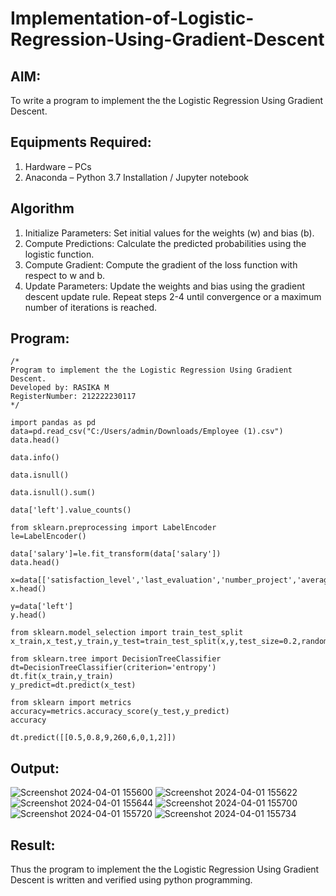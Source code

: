# Implementation-of-Logistic-Regression-Using-Gradient-Descent

## AIM:
To write a program to implement the the Logistic Regression Using Gradient Descent.

## Equipments Required:
1. Hardware – PCs
2. Anaconda – Python 3.7 Installation / Jupyter notebook

## Algorithm
1. Initialize Parameters: Set initial values for the weights (w) and bias (b).
2. Compute Predictions: Calculate the predicted probabilities using the logistic function.
3. Compute Gradient: Compute the gradient of the loss function with respect to w and b.
4. Update Parameters: Update the weights and bias using the gradient descent update rule. Repeat steps 2-4 until convergence or a maximum number of iterations is reached.

## Program:
```
/*
Program to implement the the Logistic Regression Using Gradient Descent.
Developed by: RASIKA M
RegisterNumber: 212222230117
*/
```
```
import pandas as pd
data=pd.read_csv("C:/Users/admin/Downloads/Employee (1).csv")
data.head()
```
```
data.info()
```
```
data.isnull()
```
```
data.isnull().sum()
```
```
data['left'].value_counts()
```
```
from sklearn.preprocessing import LabelEncoder
le=LabelEncoder()
```
```
data['salary']=le.fit_transform(data['salary'])
data.head()
```
```
x=data[['satisfaction_level','last_evaluation','number_project','average_montly_hours','time_spend_company','Work_accident','promotion_last_5years','salary']]
x.head()
```
```
y=data['left']
y.head()
```
```
from sklearn.model_selection import train_test_split
x_train,x_test,y_train,y_test=train_test_split(x,y,test_size=0.2,random_state=100)
```
```
from sklearn.tree import DecisionTreeClassifier
dt=DecisionTreeClassifier(criterion='entropy')
dt.fit(x_train,y_train)
y_predict=dt.predict(x_test)
```
```
from sklearn import metrics
accuracy=metrics.accuracy_score(y_test,y_predict)
accuracy
```
```
dt.predict([[0.5,0.8,9,260,6,0,1,2]])
```

## Output:
![Screenshot 2024-04-01 155600](https://github.com/anu-varshini11/-Implementation-of-Logistic-Regression-Using-Gradient-Descent/assets/138969827/db7f1712-b196-4f0b-823f-987760094481)
![Screenshot 2024-04-01 155622](https://github.com/anu-varshini11/-Implementation-of-Logistic-Regression-Using-Gradient-Descent/assets/138969827/a25c3a29-b464-4e37-86d1-7d38d90ef8f4)
![Screenshot 2024-04-01 155644](https://github.com/anu-varshini11/-Implementation-of-Logistic-Regression-Using-Gradient-Descent/assets/138969827/2204d1d9-47b3-4b74-85e5-c17bc22bc965)
![Screenshot 2024-04-01 155700](https://github.com/anu-varshini11/-Implementation-of-Logistic-Regression-Using-Gradient-Descent/assets/138969827/2d3f7b59-1f8e-447a-83d8-2658efb07f4b)
![Screenshot 2024-04-01 155720](https://github.com/anu-varshini11/-Implementation-of-Logistic-Regression-Using-Gradient-Descent/assets/138969827/6be8daea-a39d-4233-a233-f71b5d23f098)
![Screenshot 2024-04-01 155734](https://github.com/anu-varshini11/-Implementation-of-Logistic-Regression-Using-Gradient-Descent/assets/138969827/fac96fbf-2407-42c1-a5c5-68edf8b2e071)


## Result:
Thus the program to implement the the Logistic Regression Using Gradient Descent is written and verified using python programming.
